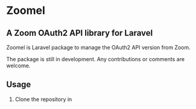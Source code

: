 # Zoomel

## A Zoom OAuth2 API library for Laravel

Zoomel is Laravel package to manage the OAuth2 API version from Zoom.

The package is still in development. Any contributions or comments are welcome.

## Usage

1. Clone the repository in 
